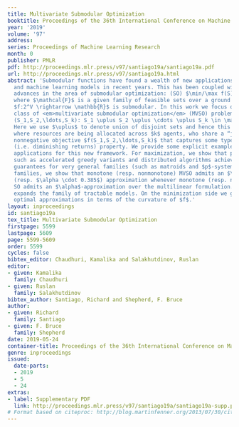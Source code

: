 ```yaml
---
title: Multivariate Submodular Optimization
booktitle: Proceedings of the 36th International Conference on Machine Learning
year: '2019'
volume: '97'
address: 
series: Proceedings of Machine Learning Research
month: 0
publisher: PMLR
pdf: http://proceedings.mlr.press/v97/santiago19a/santiago19a.pdf
url: http://proceedings.mlr.press/v97/santiago19a.html
abstract: 'Submodular functions have found a wealth of new applications in data science
  and machine learning models in recent years. This has been coupled with many algorithmic
  advances in the area of submodular optimization: (SO) $\min/\max f(S): S \in \mathcal{F}$,
  where $\mathcal{F}$ is a given family of feasible sets over a ground set $V$ and
  $f:2^V \rightarrow \mathbb{R}$ is submodular. In this work we focus on a more general
  class of <em>multivariate submodular optimization</em> (MVSO) problems: $\min/\max f
  (S_1,S_2,\ldots,S_k): S_1 \uplus S_2 \uplus \cdots \uplus S_k \in \mathcal{F}$.
  Here we use $\uplus$ to denote union of disjoint sets and hence this model is attractive
  where resources are being allocated across $k$ agents, who share a “joint” multivariate
  nonnegative objective $f(S_1,S_2,\ldots,S_k)$ that captures some type of submodularity
  (i.e. diminishing returns) property. We provide some explicit examples and potential
  applications for this new framework. For maximization, we show that practical algorithms
  such as accelerated greedy variants and distributed algorithms achieve good approximation
  guarantees for very general families (such as matroids and $p$-systems). For arbitrary
  families, we show that monotone (resp. nonmonotone) MVSO admits an $\alpha (1-1/e)$
  (resp. $\alpha \cdot 0.385$) approximation whenever monotone (resp. nonmonotone)
  SO admits an $\alpha$-approximation over the multilinear formulation. This substantially
  expands the family of tractable models. On the minimization side we give essentially
  optimal approximations in terms of the curvature of $f$.'
layout: inproceedings
id: santiago19a
tex_title: Multivariate Submodular Optimization
firstpage: 5599
lastpage: 5609
page: 5599-5609
order: 5599
cycles: false
bibtex_editor: Chaudhuri, Kamalika and Salakhutdinov, Ruslan
editor:
- given: Kamalika
  family: Chaudhuri
- given: Ruslan
  family: Salakhutdinov
bibtex_author: Santiago, Richard and Shepherd, F. Bruce
author:
- given: Richard
  family: Santiago
- given: F. Bruce
  family: Shepherd
date: 2019-05-24
container-title: Proceedings of the 36th International Conference on Machine Learning
genre: inproceedings
issued:
  date-parts:
  - 2019
  - 5
  - 24
extras:
- label: Supplementary PDF
  link: http://proceedings.mlr.press/v97/santiago19a/santiago19a-supp.pdf
# Format based on citeproc: http://blog.martinfenner.org/2013/07/30/citeproc-yaml-for-bibliographies/
---
```

